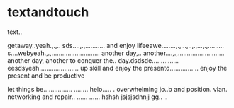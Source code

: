 # textandtouch
text..

getaway..yeah.,.,..
sds....,.,...........
and enjoy lifeeawe........,.,...,..,.,...,.,.........
s....webyeah.,.,...........................
another day,.. another....,.,..........................
another day, another to conquer the.. day.dsdsde...............
eesdsyeah......................
up skill and enjoy the presentd.............
..
enjoy the present and be productive 

let things be................
........
helo.....
. overwhelming jo..b and position. vlan. networking and repair..
......
......
hshsh
jsjsjsdnnjj
gg..
..
